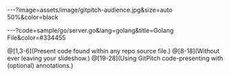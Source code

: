 ---?image=assets/image/gitpitch-audience.jpg&size=auto 50%&color=black

---?code=sample/go/server.go&lang=golang&title=Golang File&color=#334455


@[1,3-6](Present code found within any repo source file.)
@[8-18](Without ever leaving your slideshow.)
@[19-28](Using GitPitch code-presenting with (optional) annotations.)

